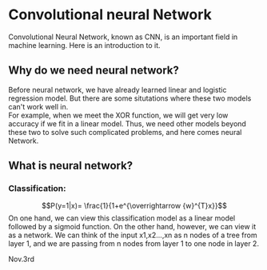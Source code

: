 # Convolutional neural Network     
Convolutional Neural Network, known as CNN, is an important field in machine learning. Here is an introduction to it.       
## Why do we need neural network?
Before neural network, we have already learned linear and logistic regression model. But there are some situtations where these two models can't work well in.         
For example, when we meet the XOR function, we will get very low accuracy if we fit in a linear model. 
Thus, we need other models beyond these two to solve such complicated problems, and here comes neural Network.
## What is neural network?
### Classification: 
$$P(y=1|x)= \frac{1}{1+e^{\overrightarrow {w}^{T}x}}$$
On one hand, we can view this classification model as a linear model followed by a sigmoid function. On the other hand, however, we can view it as a network. We can think of the input x1,x2...,xn as n nodes of a tree from layer 1, and we are passing from n nodes from layer 1 to one node in layer 2. 





Nov.3rd
